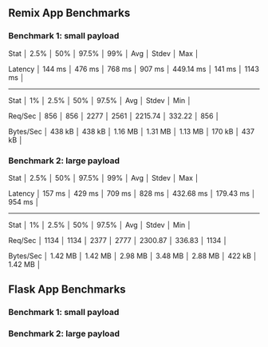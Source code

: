 ## Remix App Benchmarks

### Benchmark 1: small payload

Stat │ 2.5% │ 50% │ 97.5% │ 99% │ Avg │ Stdev │ Max │

Latency │ 144 ms │ 476 ms │ 768 ms │ 907 ms │ 449.14 ms │ 141 ms │ 1143 ms │

---

Stat │ 1% │ 2.5% │ 50% │ 97.5% │ Avg │ Stdev │ Min │

Req/Sec │ 856 │ 856 │ 2277 │ 2561 │ 2215.74 │ 332.22 │ 856 │

Bytes/Sec │ 438 kB │ 438 kB │ 1.16 MB │ 1.31 MB │ 1.13 MB │ 170 kB │ 437 kB │

### Benchmark 2: large payload

Stat │ 2.5% │ 50% │ 97.5% │ 99% │ Avg │ Stdev │ Max │

Latency │ 157 ms │ 429 ms │ 709 ms │ 828 ms │ 432.68 ms │ 179.43 ms │ 954 ms │

---

Stat │ 1% │ 2.5% │ 50% │ 97.5% │ Avg │ Stdev │ Min │

Req/Sec │ 1134 │ 1134 │ 2377 │ 2777 │ 2300.87 │ 336.83 │ 1134 │

Bytes/Sec │ 1.42 MB │ 1.42 MB │ 2.98 MB │ 3.48 MB │ 2.88 MB │ 422 kB │ 1.42 MB │

## Flask App Benchmarks

### Benchmark 1: small payload

### Benchmark 2: large payload
